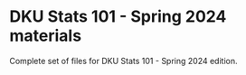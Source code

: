 # DKU Stats 101 - Spring 2024 materials

Complete set of files for DKU Stats 101 - Spring 2024 edition.
